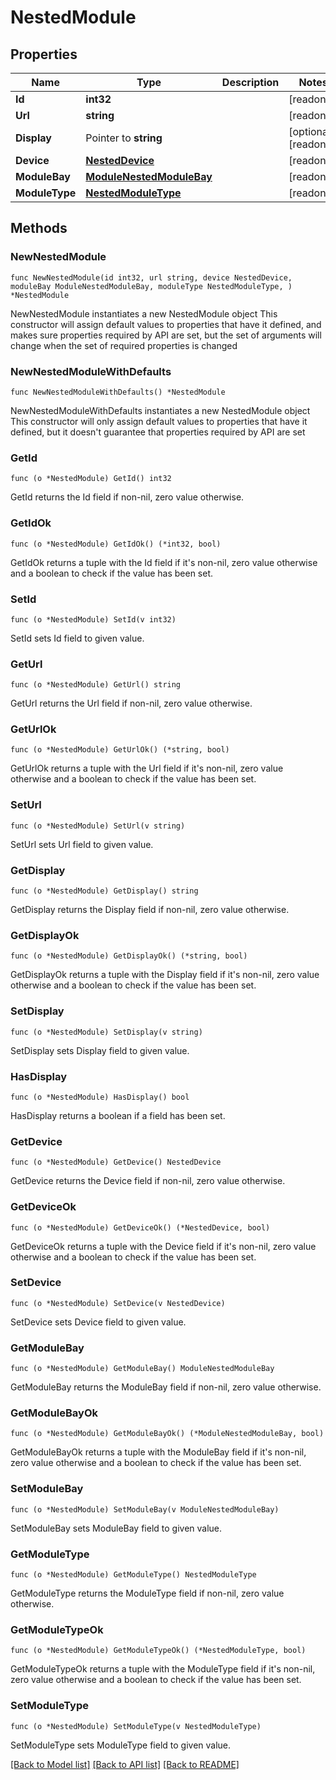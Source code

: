 # NestedModule

## Properties

Name | Type | Description | Notes
------------ | ------------- | ------------- | -------------
**Id** | **int32** |  | [readonly] 
**Url** | **string** |  | [readonly] 
**Display** | Pointer to **string** |  | [optional] [readonly] 
**Device** | [**NestedDevice**](NestedDevice.md) |  | [readonly] 
**ModuleBay** | [**ModuleNestedModuleBay**](ModuleNestedModuleBay.md) |  | [readonly] 
**ModuleType** | [**NestedModuleType**](NestedModuleType.md) |  | [readonly] 

## Methods

### NewNestedModule

`func NewNestedModule(id int32, url string, device NestedDevice, moduleBay ModuleNestedModuleBay, moduleType NestedModuleType, ) *NestedModule`

NewNestedModule instantiates a new NestedModule object
This constructor will assign default values to properties that have it defined,
and makes sure properties required by API are set, but the set of arguments
will change when the set of required properties is changed

### NewNestedModuleWithDefaults

`func NewNestedModuleWithDefaults() *NestedModule`

NewNestedModuleWithDefaults instantiates a new NestedModule object
This constructor will only assign default values to properties that have it defined,
but it doesn't guarantee that properties required by API are set

### GetId

`func (o *NestedModule) GetId() int32`

GetId returns the Id field if non-nil, zero value otherwise.

### GetIdOk

`func (o *NestedModule) GetIdOk() (*int32, bool)`

GetIdOk returns a tuple with the Id field if it's non-nil, zero value otherwise
and a boolean to check if the value has been set.

### SetId

`func (o *NestedModule) SetId(v int32)`

SetId sets Id field to given value.


### GetUrl

`func (o *NestedModule) GetUrl() string`

GetUrl returns the Url field if non-nil, zero value otherwise.

### GetUrlOk

`func (o *NestedModule) GetUrlOk() (*string, bool)`

GetUrlOk returns a tuple with the Url field if it's non-nil, zero value otherwise
and a boolean to check if the value has been set.

### SetUrl

`func (o *NestedModule) SetUrl(v string)`

SetUrl sets Url field to given value.


### GetDisplay

`func (o *NestedModule) GetDisplay() string`

GetDisplay returns the Display field if non-nil, zero value otherwise.

### GetDisplayOk

`func (o *NestedModule) GetDisplayOk() (*string, bool)`

GetDisplayOk returns a tuple with the Display field if it's non-nil, zero value otherwise
and a boolean to check if the value has been set.

### SetDisplay

`func (o *NestedModule) SetDisplay(v string)`

SetDisplay sets Display field to given value.

### HasDisplay

`func (o *NestedModule) HasDisplay() bool`

HasDisplay returns a boolean if a field has been set.

### GetDevice

`func (o *NestedModule) GetDevice() NestedDevice`

GetDevice returns the Device field if non-nil, zero value otherwise.

### GetDeviceOk

`func (o *NestedModule) GetDeviceOk() (*NestedDevice, bool)`

GetDeviceOk returns a tuple with the Device field if it's non-nil, zero value otherwise
and a boolean to check if the value has been set.

### SetDevice

`func (o *NestedModule) SetDevice(v NestedDevice)`

SetDevice sets Device field to given value.


### GetModuleBay

`func (o *NestedModule) GetModuleBay() ModuleNestedModuleBay`

GetModuleBay returns the ModuleBay field if non-nil, zero value otherwise.

### GetModuleBayOk

`func (o *NestedModule) GetModuleBayOk() (*ModuleNestedModuleBay, bool)`

GetModuleBayOk returns a tuple with the ModuleBay field if it's non-nil, zero value otherwise
and a boolean to check if the value has been set.

### SetModuleBay

`func (o *NestedModule) SetModuleBay(v ModuleNestedModuleBay)`

SetModuleBay sets ModuleBay field to given value.


### GetModuleType

`func (o *NestedModule) GetModuleType() NestedModuleType`

GetModuleType returns the ModuleType field if non-nil, zero value otherwise.

### GetModuleTypeOk

`func (o *NestedModule) GetModuleTypeOk() (*NestedModuleType, bool)`

GetModuleTypeOk returns a tuple with the ModuleType field if it's non-nil, zero value otherwise
and a boolean to check if the value has been set.

### SetModuleType

`func (o *NestedModule) SetModuleType(v NestedModuleType)`

SetModuleType sets ModuleType field to given value.



[[Back to Model list]](../README.md#documentation-for-models) [[Back to API list]](../README.md#documentation-for-api-endpoints) [[Back to README]](../README.md)


